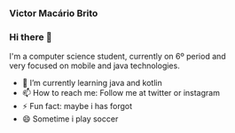 
### Victor Macário Brito
### Hi there 👋

I'm a computer science student, currently on 6º period and <br>
very focused on mobile and java technologies.

- 🌱 I’m currently learning java and kotlin
- 📫 How to reach me: Follow me at twitter or instagram
- ⚡ Fun fact: maybe i has forgot
- 😄 Sometime i play soccer
